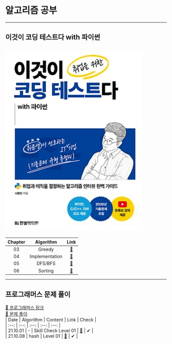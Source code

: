 # 알고리즘 공부
---
## 이것이 코딩 테스트다 with 파이썬
![사진](https://github.com/YOOHYOJEONG/algorithm_practice/blob/master/images/image.jpg?raw=true)   
---    
| Chapter | Algorithm | Link |   
| :--: | :--: | :--: |      
| 03 | Greedy | [🌳](https://github.com/YOOHYOJEONG/algorithm_practice/tree/master/python_practice/greedy) |   
| 04 | Implementation | [🌳](https://github.com/YOOHYOJEONG/algorithm_practice/tree/master/python_practice/Implementation) |      
| 05 | DFS/BFS | [🌳](https://github.com/YOOHYOJEONG/algorithm_practice/tree/master/python_practice/DFS%2CBFS) |   
| 06 | Sorting | [🌳](https://github.com/YOOHYOJEONG/algorithm_practice/tree/master/python_practice/Sorting)   


---
## 프로그래머스 문제 풀이
[🔗 프로그래머스 링크](https://programmers.co.kr/)   
[📂 문제 풀이](https://github.com/YOOHYOJEONG/algorithm_practice/tree/master/programmers)   
| Date | Algorithm | Content | Link | Check |   
| :--: | :--: | :--: | :--: | :--: |   
| 21.10.01 | - | Skill Check Level 01 | [🌳](https://github.com/YOOHYOJEONG/algorithm_practice/tree/master/programmers/skill_check/level_01) | ✔ |   
| 21.10.08 | hash | Level 01 | [🌳](https://github.com/YOOHYOJEONG/algorithm_practice/tree/master/programmers/Level01_practice) | ✔ |    
